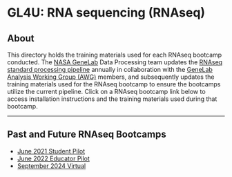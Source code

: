 # GL4U: RNA sequencing (RNAseq)

## About
This directory holds the training materials used for each RNAseq bootcamp conducted. The [NASA GeneLab](https://genelab.nasa.gov/) Data Processing team updates the [RNAseq standard processing pipeline](https://github.com/nasa/GeneLab_Data_Processing/tree/master/RNAseq) annually in collaboration with the [GeneLab Analysis Working Group (AWG)](https://genelab.nasa.gov/awg/charter) members, and subsequently updates the training materials used for the RNAseq bootcamp to ensure the bootcamps utilize the current pipeline. Click on a RNAseq bootcamp link below to access installation instructions and the training materials used during that bootcamp. 

---
## Past and Future RNAseq Bootcamps
- [June 2021 Student Pilot](June_2021_Student_Pilot)  
- [June 2022 Educator Pilot](June_2022_Educator_Pilot)
- [September 2024 Virtual](https://github.com/nasa/GeneLab-Training/wiki/GL4U:-RNAseq-Virtual-Bootcamp-2024)
